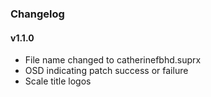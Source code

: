 ### Changelog

#### v1.1.0

- File name changed to catherinefbhd.suprx
- OSD indicating patch success or failure
- Scale title logos
